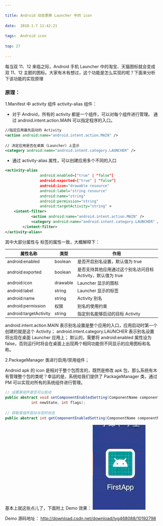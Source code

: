 ```yaml
---

title: Android 动态更换 Launcher 中的 icon

date:  2018-1-7 11:42:21

tags:  Android icon

top: 27

---
```


每当双 11、12 来临之际，Android 手机 Launcher 中的淘宝、天猫图标就会变成双 11、12 主题的图标。大家有木有想过，这个功能是怎么实现的呢？下面来分析下该功能的实现原理

### 原理：
1.Manifest 中 activity 组件 activity-alias 组件：

* 对于 Android，所有的 activity 都是一个组件，可以对每个组件进行管理。 
通过 android.intent.action.MAIN 可以指定程序的入口。

```xml
//指定应用最先启动的 Activity
<action android:name="android.intent.action.MAIN" />

// 决定应用是否在桌面（Launcher）上显示
<category android:name="android.intent.category.LAUNCHER" />
```

* 通过 activity-alias 属性，可以创建应用多个不同的入口

```xml
<activity-alias 
                android:enabled=["true" | "false"]
                android:exported=["true" | "false"]
                android:icon="drawable resource"
                android:label="string resource"
                android:name="string"
                android:permission="string"
                android:targetActivity="string" >
    <intent-filter>
            <action android:name="android.intent.action.MAIN" />
            <category android:name="android.intent.category.LAUNCHER" />
        </intent-filter>
</activity-alias>
```
其中大部分属性与 <Activity> 标签的属性一致，大概解释下：

|属性名称|类型|作用|
|---|---|---|
|android:enabled|boolean |是否开启别名设置，默认值为 true|
|android:exported|boolean|是否支持其他应用通过这个别名访问目标 Activity，默认值为 true|
|android:icon|drawable|Launcher 显示的图标|
|android:label|string|Launcher 显示的标签|
|android:name|string|Activity 别名|
|android:permission|权限|别名的使用约束|
|android:targetActivity|string|指定别名能够启动的目标 Activity|

android.intent.action.MAIN 表示别名设置是整个应用的入口，应用启动时第一个创建的就是这个 Activity；
android.intent.category.LAUNCHER 表示别名设置将出现在桌面 Launcher 应用上；
默认的，需要将 android:enabled 属性设为 false，否则运行时将会在桌面上出现两个相同功能但不同显示的应用图标和名称。

2.PackageManager 类进行启用/禁用组件；

Android apk 的 icon 是相对于整个包而言的，既然是修改 apk 包，那么系统有木有管理整个包的类呢？幸运的是，系统给我们提供了 PackageManager 类，通过 PM 可以实现对所有的系统组件进行管理。

```java
// 设置某组件是否可以启动
public abstract void setComponentEnabledSetting(ComponentName componentName,
            int newState, int flags);

// 获取某组件启动与否的状态      
public abstract int getComponentEnabledSetting(ComponentName componentName);
```

基本上就这些点儿了，下面附上 Demo 效果：
![](https://github.com/SivanLiu/sivanliu.github.io/blob/hexo_src/source/_posts/changeIcon.gif?raw=true)

Demo 源码地址：
<http://download.csdn.net/download/lyg468088/10192798>



